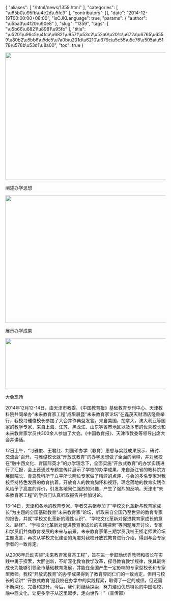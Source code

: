 {
    "aliases": [
        "/html/news/1359.html"
    ],
    "categories": [
        "\u65b0\u95fb\u4e2d\u5fc3"
    ],
    "contributors": [],
    "date": "2014-12-19T00:00:00+08:00",
    "isCJKLanguage": true,
    "params": {
        "author": "\u5ba3\u4f20\u90e8"
    },
    "slug": "1359",
    "tags": [
        "\u5b66\u6821\u8981\u95fb"
    ],
    "title": "\u5201\u96c5\u4fca\u6821\u957f\u53c2\u52a0\u201c\u672a\u6765\u6559\u80b2\u5bb6\u5de5\u7a0b\u201d\u6210\u679c\u5c55\u5e76\u505a\u5178\u578b\u53d1\u8a00",
    "toc": true
}


<img
    src="https://cdn.tfls.online/mirror/full/19d216fd1ee06b8e4aeebabf317ef4c0f0de54ec.jpg"
    style="display:block;margin-left:auto;margin-right:auto;"
    decoding="async"
    fetchpriority="auto"
    loading="lazy"
    height="401"
    width="600"
/>




阐述办学思想





<img
    src="https://cdn.tfls.online/mirror/full/9522ada1f93cb7bf0d7fb75697c5c08a279bbe51.jpg"
    style="display:block;margin-left:auto;margin-right:auto;"
    decoding="async"
    fetchpriority="auto"
    loading="lazy"
    height="401"
    width="600"
/>




展示办学成果





<img
    src="https://cdn.tfls.online/mirror/full/ce0d5b25c686a0b2672b1a4c0282fb1740fe7d76.jpg"
    style="display:block;margin-left:auto;margin-right:auto;"
    decoding="async"
    fetchpriority="auto"
    loading="lazy"
    height="160"
    width="600"
/>




大会现场









  





2014年12月12-14日，由天津市教委、《中国教育报》基础教育专刊中心、天津教科院共同举办“未来教育家工程”成果展暨“未来教育家论坛”在鑫茂天财酒店隆重举行，我校刁雅俊校长参加了大会并作典型发言。来自美国，加拿大，澳大利亚等国家的教学专家，来自上海、江苏、黑龙江、山东等省市地区以及本市的优秀校长和未来教育家学员共300余人参加了大会。《中国教育报》、天津市教委等领导出席大会并讲话。




12日上午，“刁雅俊、王君红、刘国珍办学（教育）思想与实践成果展示、研讨、交流会”召开。刁雅俊校长就“开放式教育”的办学思想做了全面的阐释，并对我校在“融中西文化、育国际英才”的办学理念下，全面实施“开放式教育”的办学实践进行了汇报，会上还通过专题宣传片展示了学校的办学成果，来自浙江省的教科院方展画院长、青岛教科所于立平所长两位专家做了精辟的点评，与会的多名专家对我校坚持特色发展的教育执着，开放育人的教育胸怀和视野，理念落地的教育实践作风给予了高度的评价，引发各地同仁强烈的兴趣，产生了强烈的反响。天津市“未来教育家工程”的学员们认真听取报告并参加讨论。




13-14日，天津和各地的教育专家、学者又共聚参加了“学校文化革新与教育家成长”为主题的全国基础教育“未来教育家”论坛，听取来自全国乃至世界的教育专家的报告，并就“学校文化革新的理性认识”、“学校文化革新对促进教育家成长的意义、路径”、“学校文化革新对促进教育家成长的实践探索”等问题展开讨论，专家和学员们共商教育发展的未来与前景。未来教育家第三期学员我校王桢老师做论坛主题发言，再次从学校文化建设的角度对我校开放式教育进行介绍，得到与会专家学者的一致肯定。




从2008年启动实施“未来教育家奠基工程”，旨在进一步鼓励优秀教师和校长在实践中勇于探索，大胆创新，不断深化教育教学改革，探寻教育教学规律，使其最终成长为能够引领全市基础教育发展，并能在全国产生一定影响的专家型校长和专家型教师。我校“开放式教育”的办学成果得到了教育界同仁们的一致肯定，但用刁校长的话讲“ ‘开放式教育’是我校在办学中的实践探索，取得了一定的成绩，但还需不断深化、完善和提升。今后，我们将继续探索，努力建设优质特色的中国名校，融中西文化，让更多学子从这里起步，走向世界！”（宣传部）




  



